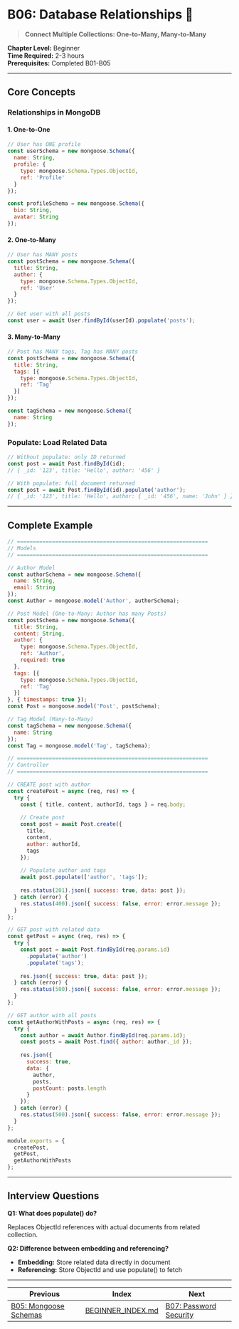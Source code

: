 # B06: Database Relationships 🔗

> **Connect Multiple Collections: One-to-Many, Many-to-Many**

**Chapter Level:** Beginner  
**Time Required:** 2-3 hours  
**Prerequisites:** Completed B01-B05  

---

## Core Concepts

### Relationships in MongoDB

#### 1. One-to-One

```javascript
// User has ONE profile
const userSchema = new mongoose.Schema({
  name: String,
  profile: {
    type: mongoose.Schema.Types.ObjectId,
    ref: 'Profile'
  }
});

const profileSchema = new mongoose.Schema({
  bio: String,
  avatar: String
});
```

#### 2. One-to-Many

```javascript
// User has MANY posts
const postSchema = new mongoose.Schema({
  title: String,
  author: {
    type: mongoose.Schema.Types.ObjectId,
    ref: 'User'
  }
});

// Get user with all posts
const user = await User.findById(userId).populate('posts');
```

#### 3. Many-to-Many

```javascript
// Post has MANY tags, Tag has MANY posts
const postSchema = new mongoose.Schema({
  title: String,
  tags: [{
    type: mongoose.Schema.Types.ObjectId,
    ref: 'Tag'
  }]
});

const tagSchema = new mongoose.Schema({
  name: String
});
```

### Populate: Load Related Data

```javascript
// Without populate: only ID returned
const post = await Post.findById(id);
// { _id: '123', title: 'Hello', author: '456' }

// With populate: full document returned
const post = await Post.findById(id).populate('author');
// { _id: '123', title: 'Hello', author: { _id: '456', name: 'John' } }
```

---

## Complete Example

```javascript
// ============================================================
// Models
// ============================================================

// Author Model
const authorSchema = new mongoose.Schema({
  name: String,
  email: String
});
const Author = mongoose.model('Author', authorSchema);

// Post Model (One-to-Many: Author has many Posts)
const postSchema = new mongoose.Schema({
  title: String,
  content: String,
  author: {
    type: mongoose.Schema.Types.ObjectId,
    ref: 'Author',
    required: true
  },
  tags: [{
    type: mongoose.Schema.Types.ObjectId,
    ref: 'Tag'
  }]
}, { timestamps: true });
const Post = mongoose.model('Post', postSchema);

// Tag Model (Many-to-Many)
const tagSchema = new mongoose.Schema({
  name: String
});
const Tag = mongoose.model('Tag', tagSchema);

// ============================================================
// Controller
// ============================================================

// CREATE post with author
const createPost = async (req, res) => {
  try {
    const { title, content, authorId, tags } = req.body;
    
    // Create post
    const post = await Post.create({
      title,
      content,
      author: authorId,
      tags
    });
    
    // Populate author and tags
    await post.populate(['author', 'tags']);
    
    res.status(201).json({ success: true, data: post });
  } catch (error) {
    res.status(400).json({ success: false, error: error.message });
  }
};

// GET post with related data
const getPost = async (req, res) => {
  try {
    const post = await Post.findById(req.params.id)
      .populate('author')
      .populate('tags');
    
    res.json({ success: true, data: post });
  } catch (error) {
    res.status(500).json({ success: false, error: error.message });
  }
};

// GET author with all posts
const getAuthorWithPosts = async (req, res) => {
  try {
    const author = await Author.findById(req.params.id);
    const posts = await Post.find({ author: author._id });
    
    res.json({
      success: true,
      data: {
        author,
        posts,
        postCount: posts.length
      }
    });
  } catch (error) {
    res.status(500).json({ success: false, error: error.message });
  }
};

module.exports = {
  createPost,
  getPost,
  getAuthorWithPosts
};
```

---

## Interview Questions

**Q1: What does populate() do?**

Replaces ObjectId references with actual documents from related collection.

**Q2: Difference between embedding and referencing?**

- **Embedding:** Store related data directly in document
- **Referencing:** Store ObjectId and use populate() to fetch

---

| Previous | Index | Next |
|----------|-------|------|
| [B05: Mongoose Schemas](B05_MONGOOSE_SCHEMAS.md) | [BEGINNER_INDEX.md](../BEGINNER_INDEX.md) | [B07: Password Security](B07_PASSWORD_SECURITY.md) |
